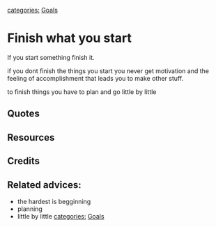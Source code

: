 [categories:](../categories/index.md) [Goals](../categories/Goals.md)
# Finish what you start

If you start something finish it.

if you dont finish the things you start you never get motivation and the feeling of accomplishment that leads you to make other stuff.

to finish things you have to plan and go little by little

## Quotes

## Resources

## Credits

## Related advices:

- the hardest is begginning
- planning
- little by little
[categories:](../categories/index.md) [Goals](../categories/Goals.md)